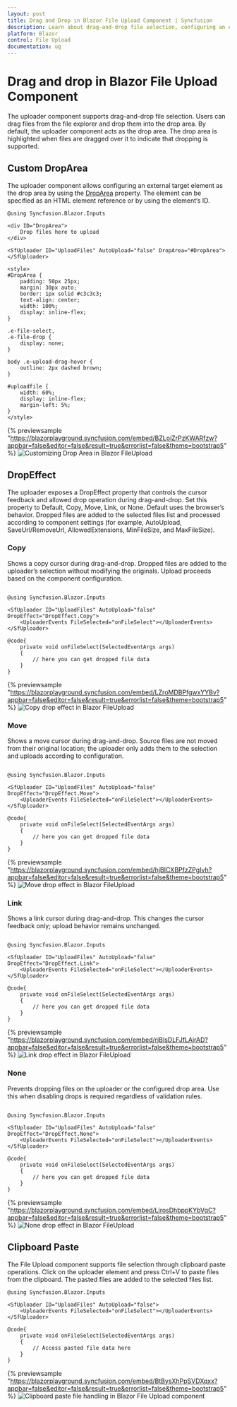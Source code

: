 ```yaml
---
layout: post
title: Drag and Drop in Blazor File Upload Component | Syncfusion
description: Learn about drag-and-drop file selection, configuring an external drop area, and related behaviors in the Syncfusion Blazor File Upload component.
platform: Blazor
control: File Upload
documentation: ug
---
```


# Drag and drop in Blazor File Upload Component

The uploader component supports drag-and-drop file selection. Users can drag files from the file explorer and drop them into the drop area. By default, the uploader component acts as the drop area. The drop area is highlighted when files are dragged over it to indicate that dropping is supported.

## Custom DropArea

The uploader component allows configuring an external target element as the drop area by using the [DropArea](https://help.syncfusion.com/cr/blazor/Syncfusion.Blazor.Inputs.UploaderModel.html#Syncfusion_Blazor_Inputs_UploaderModel_DropArea) property. The element can be specified as an HTML element reference or by using the element’s ID.

```cshtml
@using Syncfusion.Blazor.Inputs

<div ID="DropArea">
    Drop files here to upload
</div>

<SfUploader ID="UploadFiles" AutoUpload="false" DropArea="#DropArea">
</SfUploader>

<style>
#DropArea {
    padding: 50px 25px;
    margin: 30px auto;
    border: 1px solid #c3c3c3;
    text-align: center;
    width: 100%;
    display: inline-flex;
}

.e-file-select,
.e-file-drop {
    display: none;
}

body .e-upload-drag-hover {
    outline: 2px dashed brown;
}

#uploadfile {
    width: 60%;
    display: inline-flex;
    margin-left: 5%;
}
</style>
```

{% previewsample "https://blazorplayground.syncfusion.com/embed/BZLoiZrPzKWARfzw?appbar=false&editor=false&result=true&errorlist=false&theme=bootstrap5" %}
![Customizing Drop Area in Blazor FileUpload](./images/blazor-fileupload-drop-area-customization.gif)

## DropEffect

The uploader exposes a DropEffect property that controls the cursor feedback and allowed drop operation during drag-and-drop. Set this property to Default, Copy, Move, Link, or None. Default uses the browser’s behavior. Dropped files are added to the selected files list and processed according to component settings (for example, AutoUpload, SaveUrl/RemoveUrl, AllowedExtensions, MinFileSize, and MaxFileSize).

### Copy

Shows a copy cursor during drag-and-drop. Dropped files are added to the uploader’s selection without modifying the originals. Upload proceeds based on the component configuration.

```cshtml

@using Syncfusion.Blazor.Inputs

<SfUploader ID="UploadFiles" AutoUpload="false" DropEffect="DropEffect.Copy">
    <UploaderEvents FileSelected="onFileSelect"></UploaderEvents>
</SfUploader>

@code{
    private void onFileSelect(SelectedEventArgs args)
    {
        // here you can get dropped file data
    }
}

```

{% previewsample "https://blazorplayground.syncfusion.com/embed/LZroMDBPfgwxYYBv?appbar=false&editor=false&result=true&errorlist=false&theme=bootstrap5" %}
![Copy drop effect in Blazor FileUpload](./images/blazor-fileupload-drag-and-drop-copy.gif)

### Move

Shows a move cursor during drag-and-drop. Source files are not moved from their original location; the uploader only adds them to the selection and uploads according to configuration.

```cshtml

@using Syncfusion.Blazor.Inputs

<SfUploader ID="UploadFiles" AutoUpload="false" DropEffect="DropEffect.Move">
    <UploaderEvents FileSelected="onFileSelect"></UploaderEvents>
</SfUploader>

@code{
    private void onFileSelect(SelectedEventArgs args)
    {
        // here you can get dropped file data
    }
}

```

{% previewsample "https://blazorplayground.syncfusion.com/embed/hjBICXBPfzZPgIvh?appbar=false&editor=false&result=true&errorlist=false&theme=bootstrap5" %}
![Move drop effect in Blazor FileUpload](./images/blazor-fileupload-drop-area-move.gif)

### Link

Shows a link cursor during drag-and-drop. This changes the cursor feedback only; upload behavior remains unchanged.

```cshtml

@using Syncfusion.Blazor.Inputs

<SfUploader ID="UploadFiles" AutoUpload="false" DropEffect="DropEffect.Link">
    <UploaderEvents FileSelected="onFileSelect"></UploaderEvents>
</SfUploader>

@code{
    private void onFileSelect(SelectedEventArgs args)
    {
        // here you can get dropped file data
    }
}

```

{% previewsample "https://blazorplayground.syncfusion.com/embed/rjBIsDLFJfLAjrAD?appbar=false&editor=false&result=true&errorlist=false&theme=bootstrap5" %}
![Link drop effect in Blazor FileUpload](./images/blazor-fileupload-drop-area-link.gif)

### None

Prevents dropping files on the uploader or the configured drop area. Use this when disabling drops is required regardless of validation rules.

```cshtml

@using Syncfusion.Blazor.Inputs

<SfUploader ID="UploadFiles" AutoUpload="false" DropEffect="DropEffect.None">
    <UploaderEvents FileSelected="onFileSelect"></UploaderEvents>
</SfUploader>

@code{
    private void onFileSelect(SelectedEventArgs args)
    {
        // here you can get dropped file data
    }
}

```

{% previewsample "https://blazorplayground.syncfusion.com/embed/LjrosDhbppKYbVqC?appbar=false&editor=false&result=true&errorlist=false&theme=bootstrap5" %}
![None drop effect in Blazor FileUpload](./images/blazor-fileupload-drop-area-none.gif)

## Clipboard Paste

The File Upload component supports file selection through clipboard paste operations. Click on the uploader element and press Ctrl+V to paste files from the clipboard. The pasted files are added to the selected files list.

```cshtml
@using Syncfusion.Blazor.Inputs

<SfUploader ID="UploadFiles" AutoUpload="false">
    <UploaderEvents FileSelected="onFileSelect"></UploaderEvents>
</SfUploader>

@code{
    private void onFileSelect(SelectedEventArgs args)
    {
        // Access pasted file data here
    }
}
```
{% previewsample "https://blazorplayground.syncfusion.com/embed/BtBysXhPpSVDXqxx?appbar=false&editor=false&result=true&errorlist=false&theme=bootstrap5" %}
![Clipboard paste file handling in Blazor File Upload component](./images/blazor-fileupload-clipboard-paste.gif)
